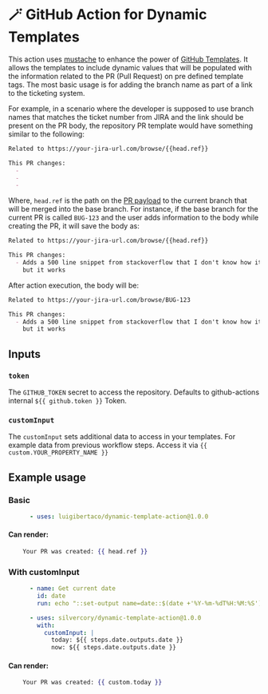 # 🪄 GitHub Action for Dynamic Templates

This action uses [mustache](https://mustache.github.io/) to enhance the power
of [GitHub Templates](https://docs.github.com/en/communities/using-templates-to-encourage-useful-issues-and-pull-requests/creating-a-pull-request-template-for-your-repository).
It allows the templates to include dynamic values that will be populated with
the information related to the PR (Pull Request) on pre defined template tags.
The most basic usage is for adding the branch name as part of a link to the
ticketing system.

For example, in a scenario where the developer is supposed to use branch names
that matches the ticket number from JIRA and the link should be present on the
PR body, the repository PR template would have something similar to the
following:

```markdown
Related to https://your-jira-url.com/browse/{{head.ref}}

This PR changes:
  - 
  - 
  - 
```

Where, `head.ref` is the path on the [PR payload](https://docs.github.com/en/rest/reference/pulls#get-a-pull-request)
to the current branch that will be merged into the base branch. For instance,
if the base branch for the current PR is called `BUG-123` and the user adds
information to the body while creating the PR, it will save the body as:

```markdown
Related to https://your-jira-url.com/browse/{{head.ref}}

This PR changes:
  - Adds a 500 line snippet from stackoverflow that I don't know how it works,
    but it works
```

After action execution, the body will be:

```markdown
Related to https://your-jira-url.com/browse/BUG-123

This PR changes:
  - Adds a 500 line snippet from stackoverflow that I don't know how it works,
    but it works
```

## Inputs

### `token`

The `GITHUB_TOKEN` secret to access the repository. Defaults to github-actions internal `${{ github.token }}` Token.

### `customInput`

The `customInput` sets additional data to access in your templates. For example data from previous workflow steps. Access it via `{{ custom.YOUR_PROPERTY_NAME }}`


## Example usage

### Basic

```yaml
      - uses: luigibertaco/dynamic-template-action@1.0.0
```
#### Can render:
```handlebars
    Your PR was created: {{ head.ref }}
```

### With customInput

```yaml
      - name: Get current date
        id: date
        run: echo "::set-output name=date::$(date +'%Y-%m-%dT%H:%M:%S')"

      - uses: silvercory/dynamic-template-action@1.0.0
        with:
          customInput: |
            today: ${{ steps.date.outputs.date }}
            now: ${{ steps.date.outputs.date }}
```
#### Can render:
```handlebars
    Your PR was created: {{ custom.today }}
```
